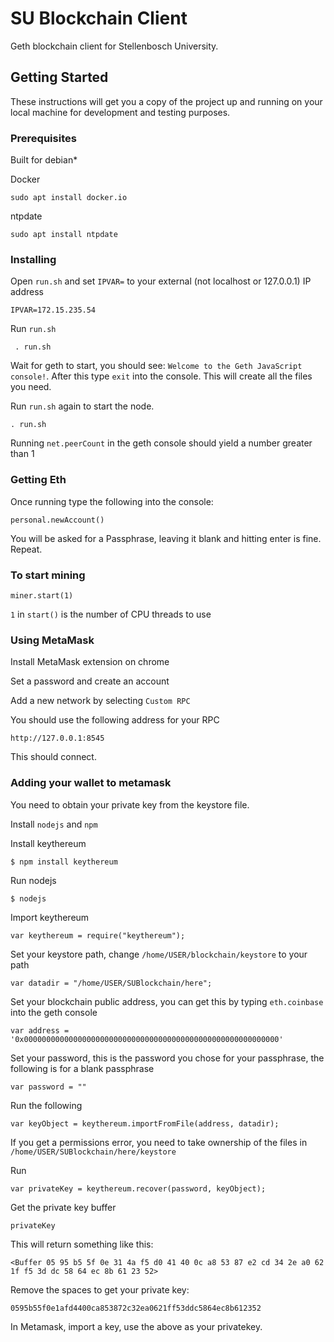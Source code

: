 # SU Blockchain Client

Geth blockchain client for Stellenbosch University.

## Getting Started

These instructions will get you a copy of the project up and running on your local machine for development and testing purposes.

### Prerequisites
Built for debian*

Docker

```sudo apt install docker.io```

ntpdate

```sudo apt install ntpdate```

### Installing


Open `run.sh` and set `IPVAR=` to your external (not localhost or 127.0.0.1) IP address

```
IPVAR=172.15.235.54
```
Run `run.sh`

``` . run.sh```

Wait for geth to start, you should see: `Welcome to the Geth JavaScript console!`. After this type `exit` into the console. This will create all the files you need.

Run `run.sh` again to start the node.
```
. run.sh
```

Running `net.peerCount` in the geth console should yield a number greater than 1


### Getting Eth

Once running type the following into the console:

```personal.newAccount()```

You will be asked for a Passphrase, leaving it blank and hitting enter is fine. Repeat.


### To start mining

```miner.start(1)```

`1` in `start()` is the number of CPU threads to use


### Using MetaMask

Install MetaMask extension on chrome

Set a password and create an account

Add a new network by selecting `Custom RPC`

You should use the following address for your RPC

```http://127.0.0.1:8545```

This should connect.

### Adding your wallet to metamask

You need to obtain your private key from the keystore file.

Install ```nodejs``` and ```npm```

Install keythereum

```$ npm install keythereum```

Run nodejs

```$ nodejs```

Import keythereum

```var keythereum = require("keythereum");```

Set your keystore path, change `/home/USER/blockchain/keystore` to your path

```var datadir = "/home/USER/SUBlockchain/here";```

Set your blockchain public address, you can get this by typing `eth.coinbase` into the geth console

```var address = '0x000000000000000000000000000000000000000000000000000000000'```

Set your password, this is the password you chose for your passphrase, the following is for a blank passphrase

```var password = ""```

Run the following 

```var keyObject = keythereum.importFromFile(address, datadir);```

If you get a permissions error, you need to take ownership of the files in `/home/USER/SUBlockchain/here/keystore`

Run

```var privateKey = keythereum.recover(password, keyObject);```

Get the private key buffer

```privateKey```

This will return something like this:

```<Buffer 05 95 b5 5f 0e 31 4a f5 d0 41 40 0c a8 53 87 e2 cd 34 2e a0 62 1f f5 3d dc 58 64 ec 8b 61 23 52>```

Remove the spaces to get your private key:


```0595b55f0e1afd4400ca853872c32ea0621ff53ddc5864ec8b612352```

In Metamask, import a key, use the above as your privatekey.







